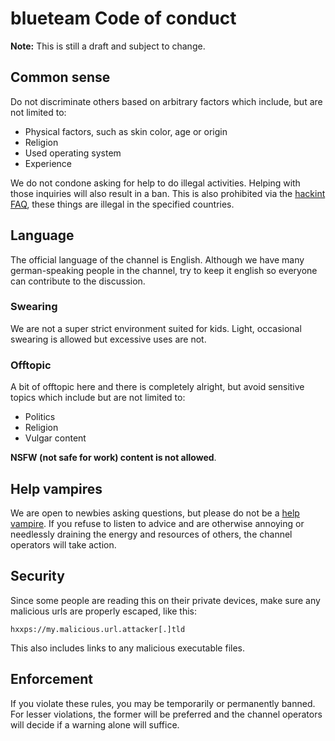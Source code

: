 # blueteam Code of conduct

**Note:** This is still a draft and subject to change.

## Common sense

Do not discriminate others based on arbitrary factors which include, but are not limited to:

- Physical factors, such as skin color, age or origin
- Religion
- Used operating system
- Experience

We do not condone asking for help to do illegal activities. Helping with those inquiries will also result in a ban.
This is also prohibited via the [hackint FAQ](https://hackint.org/faq#What_kind_of_channels_are_allowed_on_hackint_Is_there_some_kind_of_ontopicofftopic_policy), these things are illegal in the specified countries.

## Language

The official language of the channel is English. Although we have many german-speaking people in the channel, try to keep it english so everyone can contribute to the discussion.

### Swearing

We are not a super strict environment suited for kids. Light, occasional swearing is allowed but excessive uses are not.

### Offtopic

A bit of offtopic here and there is completely alright, but avoid sensitive topics which include but are not limited to:

- Politics
- Religion
- Vulgar content

**NSFW (not safe for work) content is not allowed**.

## Help vampires

We are open to newbies asking questions, but please do not be a [help vampire](https://www.jasonwryan.com/blog/2012/03/17/vampires/). If you refuse to listen to advice and are otherwise annoying or needlessly draining the energy and resources of others, the channel operators will take action.

## Security

Since some people are reading this on their private devices, make sure any malicious urls are properly escaped, like this:

```
hxxps://my.malicious.url.attacker[.]tld
```

This also includes links to any malicious executable files.

## Enforcement

If you violate these rules, you may be temporarily or permanently banned. For lesser violations, the former will be preferred and the channel operators will decide if a warning alone will suffice.
